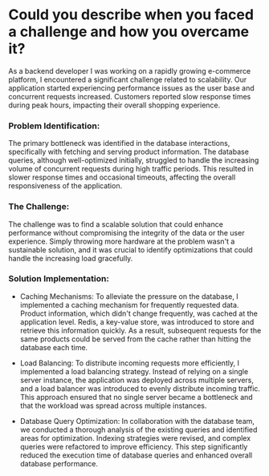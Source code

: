 # Could you describe when you faced a challenge and how you overcame it?
As a backend developer I was working on a rapidly growing e-commerce platform, I encountered a significant challenge related to scalability. Our application started experiencing performance issues as the user base and concurrent requests increased. Customers reported slow response times during peak hours, impacting their overall shopping experience.

### Problem Identification:
The primary bottleneck was identified in the database interactions, specifically with fetching and serving product information. The database queries, although well-optimized initially, struggled to handle the increasing volume of concurrent requests during high traffic periods. This resulted in slower response times and occasional timeouts, affecting the overall responsiveness of the application.

### The Challenge:
The challenge was to find a scalable solution that could enhance performance without compromising the integrity of the data or the user experience. Simply throwing more hardware at the problem wasn't a sustainable solution, and it was crucial to identify optimizations that could handle the increasing load gracefully.

### Solution Implementation:

- Caching Mechanisms:
    To alleviate the pressure on the database, I implemented a caching mechanism for frequently requested data. Product information, which didn't change frequently, was cached at the application level. Redis, a key-value store, was introduced to store and retrieve this information quickly. As a result, subsequent requests for the same products could be served from the cache rather than hitting the database each time.

- Load Balancing:
    To distribute incoming requests more efficiently, I implemented a load balancing strategy. Instead of relying on a single server instance, the application was deployed across multiple servers, and a load balancer was introduced to evenly distribute incoming traffic. This approach ensured that no single server became a bottleneck and that the workload was spread across multiple instances.

- Database Query Optimization:
    In collaboration with the database team, we conducted a thorough analysis of the existing queries and identified areas for optimization. Indexing strategies were revised, and complex queries were refactored to improve efficiency. This step significantly reduced the execution time of database queries and enhanced overall database performance.


